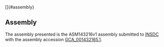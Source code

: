 []{#assembly}

Assembly
--------

The assembly presented is the ASM143216v1 assembly submitted to
[INSDC](http://www.insdc.org) with the assembly accession
[GCA\_001432165.1](http://www.ebi.ac.uk/ena/data/view/GCA_001432165.1).
